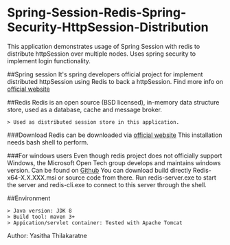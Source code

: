# Spring-Session-Redis-Spring-Security-HttpSession-Distribution
This application demonstrates usage of Spring Session with redis to distribute httpSession over multiple nodes.
Uses spring security to implement login functionality.

##Spring session
It's spring developers official project for implement distributed httpSession using Redis to back a httpSession.
Find more info on [official website](https://docs.spring.io/spring-session/docs/current/reference/html5/guides/httpsession.html)

##Redis
Redis is an open source (BSD licensed), in-memory data structure store, used as a database, cache and message broker.

    > Used as distributed session store in this application.
   
###Download
Redis can be downloaded via [official website](https://redis.io/)
This installation needs bash shell to perform.

###For windows users 
Even though redis project does not officially support Windows, the Microsoft Open Tech group develops and maintains windows version. Can be found on [Github](https://github.com/MicrosoftArchive/redis/releases)
You can download build directly Redis-x64-X.X.XXX.msi or source code from there.
Run redis-server.exe to start the server and redis-cli.exe to connect to this server through the shell.

##Environment

    > Java version: JDK 8
    > Build tool: maven 3+
    > Appication/servlet container: Tested with Apache Tomcat 

Author: Yasitha Thilakaratne

